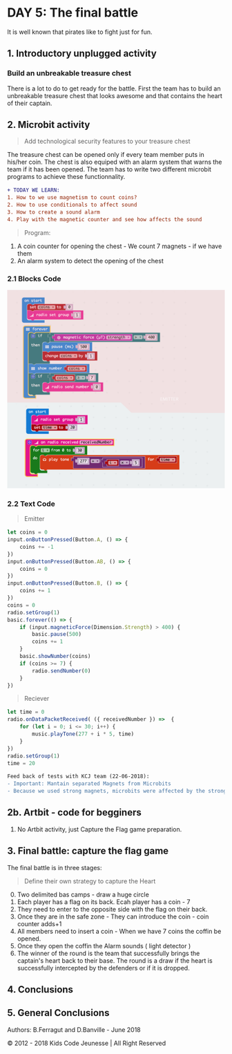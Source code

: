 # DAY 5: The final battle

It is well known that pirates like to fight just for fun.

## 1. Introductory unplugged activity

### Build an unbreakable treasure chest

There is a lot to do to get ready for the battle. First the team has to build an unbreakable treasure chest that looks awesome and that contains the heart of their captain.

## 2. Microbit activity

> Add technological security features to your treasure chest

The treasure chest can be opened only if every team member puts in his/her coin. The chest is also equiped with an alarm system that warns the team if it has been opened. The team has to write two different microbit programs to achieve these functionnality.

```diff
+ TODAY WE LEARN:
1. How to we use magnetism to count coins?
2. How to use conditionals to affect sound
3. How to create a sound alarm
4. Play with the magnetic counter and see how affects the sound
```

> Program:
1. A coin counter for opening the chest - We count 7 magnets - if we have them
2. An alarm system to detect the opening of the chest

### 2.1 Blocks Code
![Blocks Code](./images/Day5-blocks.png)
### 2.2 Text Code
> Emitter
```javascript
let coins = 0
input.onButtonPressed(Button.A, () => {
    coins += -1
})
input.onButtonPressed(Button.AB, () => {
    coins = 0
})
input.onButtonPressed(Button.B, () => {
    coins += 1
})
coins = 0
radio.setGroup(1)
basic.forever(() => {
    if (input.magneticForce(Dimension.Strength) > 400) {
        basic.pause(500)
        coins += 1
    }
    basic.showNumber(coins)
    if (coins >= 7) {
        radio.sendNumber(0)
    }
})
```
>Reciever
```javascript
let time = 0
radio.onDataPacketReceived( ({ receivedNumber }) =>  {
    for (let i = 0; i <= 30; i++) {
        music.playTone(277 + i * 5, time)
    }
})
radio.setGroup(1)
time = 20
```

```diff
Feed back of tests with KCJ team (22-06-2018): 
- Important: Mantain separated Magnets from Microbits
- Because we used strong magnets, microbits were affected by the strong magnetic fields!
```

## 2b. Artbit - code for begginers

1. No Artbit activity, just Capture the Flag game preparation.

## 3. Final battle:  capture the flag game

The final battle is in three stages:

> Define their own strategy to capture the Heart

0. Two delimited bas camps - draw a huge circle
1. Each player has a flag on its back. Ecah player has a coin - 7
2. They need to enter to the opposite side with the flag on their back.
3. Once they are in the safe zone - They can introduce the coin - coin counter adds+1
4. All members need to insert a coin - When we have 7 coins the coffin be opened.
5. Once they open the coffin the Alarm sounds ( light detector )
6. The winner of the round is the team that successfully brings the captain's heart back to their base. The round is a draw if the heart is successfully intercepted by the defenders or if it is dropped.

## 4. Conclusions


## 5. General Conclusions

Authors: B.Ferragut and D.Banville - June 2018

© 2012 - 2018 Kids Code Jeunesse | All Right Reserved

